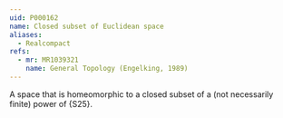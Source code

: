 ```yaml
---
uid: P000162
name: Closed subset of Euclidean space
aliases:
  - Realcompact
refs:
  - mr: MR1039321
    name: General Topology (Engelking, 1989)
---
```


A space that is homeomorphic to a closed subset of a (not necessarily finite) power of {S25}.
